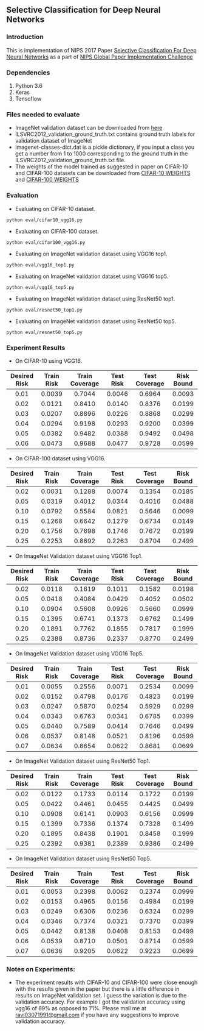 ## Selective Classification for Deep Neural Networks

### Introduction

This is implementation of NIPS 2017 Paper [Selective Classification For Deep Neural Networks](https://arxiv.org/abs/1705.08500) as a part of [NIPS Global Paper Implementation Challenge](https://nurture.ai/)

### Dependencies

1. Python 3.6
2. Keras
3. Tensoflow

### Files needed to evaluate

- ImageNet validation dataset can be downloaded from [here](http://www.image-net.org/challenges/LSVRC/2012/nonpub-downloads)
- ILSVRC2012_validation_ground_truth.txt contains ground truth labels for validation dataset of ImageNet
- imagenet-classes-dict.dat is a pickle dictionary, if you input a class you get a number from 1 to 1000 corresponding to the ground truth   in the ILSVRC2012_validation_ground_truth.txt file.
- The weights of the model trained as suggested in paper on CIFAR-10 and CIFAR-100 datasets can be downloaded from [CIFAR-10 WEIGHTS](https://drive.google.com/open?id=14L6j0jtNDibhKTtMdr6OtHCV_wVonRtu) and [CIFAR-100 WEIGHTS](https://drive.google.com/open?id=19n10aUsTc8vxUCHFw_wfRvCt-L1vhQfG)

### Evaluation

- Evaluating on CIFAR-10 dataset.
```
python eval/cifar10_vgg16.py
```
- Evaluating on CIFAR-100 dataset.
```
python eval/cifar100_vgg16.py
```
- Evaluating on ImageNet validation dataset using VGG16 top1.
```
python eval/vgg16_top1.py
```
- Evaluating on ImageNet validation dataset using VGG16 top5.
```
python eval/vgg16_top5.py
```
- Evaluating on ImageNet validation dataset using ResNet50 top1.
```
python eval/resnet50_top1.py
```
- Evaluating on ImageNet validation dataset using ResNet50 top5.
```
python eval/resnet50_top5.py
```
### Experiment Results


- On CIFAR-10 using VGG16.

| Desired Risk | Train Risk | Train Coverage | Test Risk | Test Coverage | Risk Bound|
|    :---:     |    :---:   |    :---:       |   :---:   |   :---:       |  :---:    |
|0.01|0.0039|0.7044|0.0046|0.6964|0.0093|   
|0.02|0.0121|0.8410|0.0140|0.8376|0.0199|   
|0.03|0.0207|0.8896|0.0226|0.8868|0.0299|   
|0.04|0.0294|0.9198|0.0293|0.9200|0.0399|   
|0.05|0.0382|0.9482|0.0388|0.9492|0.0498|   
|0.06|0.0473|0.9688|0.0477|0.9728|0.0599|  


- On CIFAR-100 dataset using VGG16.

| Desired Risk | Train Risk | Train Coverage | Test Risk | Test Coverage | Risk Bound|
|    :---:     |    :---:   |    :---:       |   :---:   |   :---:       |  :---:    |
|0.02|0.0031|0.1288|0.0074|0.1354|0.0185|   
|0.05|0.0319|0.4012|0.0344|0.4016|0.0488|   
|0.10|0.0792|0.5584|0.0821|0.5646|0.0099|   
|0.15|0.1268|0.6642|0.1279|0.6734|0.0149|   
|0.20|0.1756|0.7698|0.1746|0.7672|0.0199|   
|0.25|0.2253|0.8692|0.2263|0.8704|0.2499| 

- On ImageNet Validation dataset using VGG16 Top1.

| Desired Risk | Train Risk | Train Coverage | Test Risk | Test Coverage | Risk Bound|
|    :---:     |    :---:   |    :---:       |   :---:   |   :---:       |  :---:    |
|0.02|0.0118|0.1619|0.1011|0.1582|0.0198|
|0.05|0.0418|0.4084|0.0429|0.4052|0.0502|
|0.10|0.0904|0.5608|0.0926|0.5660|0.0999|
|0.15|0.1395|0.6741|0.1373|0.6762|0.1499|
|0.20|0.1891|0.7762|0.1855|0.7817|0.1999|
|0.25|0.2388|0.8736|0.2337|0.8770|0.2499|

- On ImageNet Validation dataset using VGG16 Top5.

| Desired Risk | Train Risk | Train Coverage | Test Risk | Test Coverage | Risk Bound|
|    :---:     |    :---:   |    :---:       |   :---:   |   :---:       |  :---:    |
|0.01|0.0055|0.2556|0.0071|0.2534|0.0099|
|0.02|0.0152|0.4798|0.0176|0.4823|0.0199|
|0.03|0.0247|0.5870|0.0254|0.5929|0.0299|
|0.04|0.0343|0.6763|0.0341|0.6785|0.0399|
|0.05|0.0440|0.7589|0.0414|0.7646|0.0499|
|0.06|0.0537|0.8148|0.0521|0.8196|0.0599|
|0.07|0.0634|0.8654|0.0622|0.8681|0.0699|

- On ImageNet Validation dataset using ResNet50 Top1.

| Desired Risk | Train Risk | Train Coverage | Test Risk | Test Coverage | Risk Bound|
|    :---:     |    :---:   |    :---:       |   :---:   |   :---:       |  :---:    |
|0.02|0.0122|0.1733|0.0114|0.1722|0.0199|  
|0.05|0.0422|0.4461|0.0455|0.4425|0.0499|
|0.10|0.0908|0.6141|0.0903|0.6156|0.0999|   
|0.15|0.1399|0.7336|0.1374|0.7328|0.1499|   
|0.20|0.1895|0.8438|0.1901|0.8458|0.1999|   
|0.25|0.2392|0.9381|0.2389|0.9386|0.2499|   

- On ImageNet Validation dataset using ResNet50 Top5.

| Desired Risk | Train Risk | Train Coverage | Test Risk | Test Coverage | Risk Bound|
|    :---:     |    :---:   |    :---:       |   :---:   |   :---:       |  :---:    |
|0.01|0.0053|0.2398|0.0062|0.2374|0.0999|   
|0.02|0.0153|0.4965|0.0156|0.4984|0.0199|   
|0.03|0.0249|0.6306|0.0236|0.6324|0.0299|   
|0.04|0.0346|0.7374|0.0321|0.7370|0.0399|   
|0.05|0.0442|0.8138|0.0408|0.8153|0.0499|   
|0.06|0.0539|0.8710|0.0501|0.8714|0.0599|   
|0.07|0.0636|0.9205|0.0622|0.9223|0.0699| 

### Notes on Experiments:

- The experiment results with CIFAR-10 and CIFAR-100 were close enough with the results given in the paper but there is a little             difference in results on ImageNet validation set. I guess the variation is due to the validation accuracy. For example I got the           validation accuracy using vgg16 of 69% as opposed to 71%. Please mail me at ravi03071991@gmail.com if you have any suggestions to         improve validation accuracy. 

